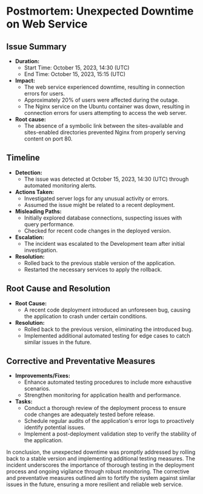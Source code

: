 # Postmortem: Unexpected Downtime on Web Service


## Issue Summary

- **Duration:**
  - Start Time: October 15, 2023, 14:30 (UTC)
  - End Time: October 15, 2023, 15:15 (UTC)
- **Impact:**
  - The web service experienced downtime, resulting in connection errors for users.
  - Approximately 20% of users were affected during the outage.
  - The Nginx service on the Ubuntu container was down, resulting in connection errors for users attempting to access the web server.
- **Root cause:**
  - The absence of a symbolic link between the sites-available and sites-enabled directories prevented Nginx from properly serving content on port 80.

## Timeline

- **Detection:**
  - The issue was detected at October 15, 2023, 14:30 (UTC) through automated monitoring alerts.
- **Actions Taken:**
  - Investigated server logs for any unusual activity or errors.
  - Assumed the issue might be related to a recent deployment.
- **Misleading Paths:**
  - Initially explored database connections, suspecting issues with query performance.
  - Checked for recent code changes in the deployed version.
- **Escalation:**
  - The incident was escalated to the Development team after initial investigation.
- **Resolution:**
  - Rolled back to the previous stable version of the application.
  - Restarted the necessary services to apply the rollback.

## Root Cause and Resolution

- **Root Cause:**
  - A recent code deployment introduced an unforeseen bug, causing the application to crash under certain conditions.
- **Resolution:**
  - Rolled back to the previous version, eliminating the introduced bug.
  - Implemented additional automated testing for edge cases to catch similar issues in the future.

## Corrective and Preventative Measures

- **Improvements/Fixes:**
  - Enhance automated testing procedures to include more exhaustive scenarios.
  - Strengthen monitoring for application health and performance.
- **Tasks:**
  - Conduct a thorough review of the deployment process to ensure code changes are adequately tested before release.
  - Schedule regular audits of the application's error logs to proactively identify potential issues.
  - Implement a post-deployment validation step to verify the stability of the application.

In conclusion, the unexpected downtime was promptly addressed by rolling back to a stable version and implementing additional testing measures. The incident underscores the importance of thorough testing in the deployment process and ongoing vigilance through robust monitoring. The corrective and preventative measures outlined aim to fortify the system against similar issues in the future, ensuring a more resilient and reliable web service.
